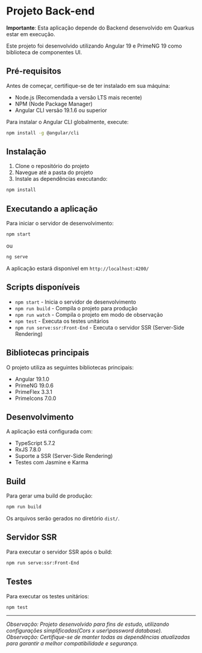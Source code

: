 # Projeto Back-end 

**Importante**: Esta aplicação depende do Backend desenvolvido em Quarkus estar em execução.

Este projeto foi desenvolvido utilizando Angular 19 e PrimeNG 19 como biblioteca de componentes UI.

## Pré-requisitos

Antes de começar, certifique-se de ter instalado em sua máquina:

- Node.js (Recomendada a versão LTS mais recente)
- NPM (Node Package Manager)
- Angular CLI versão 19.1.6 ou superior

Para instalar o Angular CLI globalmente, execute:

```bash
npm install -g @angular/cli
```

## Instalação

1. Clone o repositório do projeto
2. Navegue até a pasta do projeto
3. Instale as dependências executando:

```bash
npm install
```

## Executando a aplicação

Para iniciar o servidor de desenvolvimento:

```bash
npm start
```

ou

```bash
ng serve
```

A aplicação estará disponível em `http://localhost:4200/`

## Scripts disponíveis

- `npm start` - Inicia o servidor de desenvolvimento
- `npm run build` - Compila o projeto para produção
- `npm run watch` - Compila o projeto em modo de observação
- `npm test` - Executa os testes unitários
- `npm run serve:ssr:Front-End` - Executa o servidor SSR (Server-Side Rendering)

## Bibliotecas principais

O projeto utiliza as seguintes bibliotecas principais:

- Angular 19.1.0
- PrimeNG 19.0.6
- PrimeFlex 3.3.1
- PrimeIcons 7.0.0

## Desenvolvimento

A aplicação está configurada com:

- TypeScript 5.7.2
- RxJS 7.8.0
- Suporte a SSR (Server-Side Rendering)
- Testes com Jasmine e Karma

## Build

Para gerar uma build de produção:

```bash
npm run build
```

Os arquivos serão gerados no diretório `dist/`.

## Servidor SSR

Para executar o servidor SSR após o build:

```bash
npm run serve:ssr:Front-End
```

## Testes

Para executar os testes unitários:

```bash
npm test
```

---
*Observação: Projeto desenvolvido para fins de estudo, utilizando configurações simplificadas(Cors x user\password database).*
*Observação: Certifique-se de manter todas as dependências atualizadas para garantir a melhor compatibilidade e segurança.*